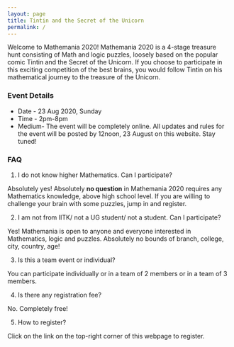 ```yaml
---
layout: page
title: Tintin and the Secret of the Unicorn
permalink: /
---
```

Welcome to Mathemania 2020!
Mathemania 2020 is a 4-stage treasure hunt consisting of Math and logic puzzles, loosely based on the popular comic Tintin and the Secret of the Unicorn.
If you choose to participate in this exciting competition of the best brains, you would follow Tintin on his mathematical journey to the treasure of the Unicorn.

### Event Details
* Date - 23 Aug 2020, Sunday
* Time - 2pm-8pm
* Medium- The event will be completely online. All updates and rules for the event will be posted by 12noon, 23 August on this website. Stay tuned!

### FAQ
1. I do not know higher Mathematics. Can I participate?

Absolutely yes! Absolutely **no question** in Mathemania 2020 requires any Mathematics knowledge, above high school level. If you are willing to challenge your brain with some puzzles, jump in and register. 

2. I am not from IITK/ not a UG student/ not a student. Can I participate?

Yes! Mathemania is open to anyone and everyone interested in Mathematics, logic and puzzles. Absolutely no bounds of branch, college, city, country, age!

3. Is this a team event or individual?

You can participate individually or in a team of 2 members or in a team of 3 members. 

4. Is there any registration fee?

No. Completely free!

5. How to register?

Click on the link on the top-right corner of this webpage to register. 

